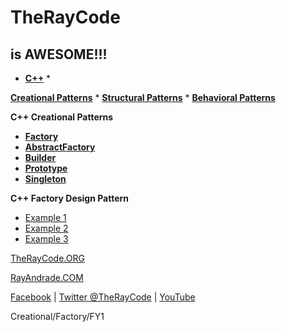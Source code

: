 # TheRayCode
## is AWESOME!!!

* **[C++](../README.md)** * 

**[Creational Patterns](../../Creational/README.md)** * **[Structural Patterns](../../Structural/README.md)** * **[Behavioral Patterns](../../Behavioral/README.md)**

**C++ Creational Patterns**

 * **[Factory](../Factory/README.md)**
 * **[AbstractFactory](../AbstractFactory/README.md)**
 * **[Builder](../Builder/README.md)**
 * **[Prototype](../Prototype/README.md)**
 * **[Singleton](../Singleton/README.md)**

**C++ Factory Design Pattern**

 * [Example 1](FY1/)
 * [Example 2](FY2/)
 * [Example 3](FY3/README.md)

[TheRayCode.ORG](https://www.TheRayCode.org)

[RayAndrade.COM](https://www.RayAndrade.com)


[Facebook](https://www.facebook.com/TheRayCode/) | [Twitter @TheRayCode](https://www.twitter.com/TheRayCode/) | [YouTube](https://www.youtube.com/AndradeRay/)

Creational/Factory/FY1

